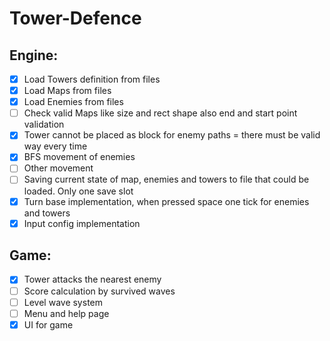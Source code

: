 # Tower-Defence
## Engine:
 - [x] Load Towers definition from files
 - [x] Load Maps from files
 - [x] Load Enemies from files
 - [ ] Check valid Maps like size and rect shape also end and start point validation 
 - [x] Tower cannot be placed as block for enemy paths = there must be valid way every time
 - [x] BFS movement of enemies
 - [ ] Other movement
 - [ ] Saving current state of map, enemies and towers to file that could be loaded. Only one save slot
 - [x] Turn base implementation, when pressed space one tick for enemies and towers 
 - [x] Input config implementation

## Game:
 - [x] Tower attacks the nearest enemy
 - [ ] Score calculation by survived waves
 - [ ] Level wave system
 - [ ] Menu and help page
 - [x] UI for game    
